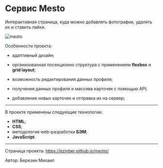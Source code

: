 # Сервис Mesto

Интерактивная страница, куда можно добавлять фотографии, удалять их и ставить лайки.

![mesto](https://user-images.githubusercontent.com/73654760/116001803-1dcab700-a5ff-11eb-877c-18208fd8c497.gif)

Особенности проекта:

- адаптивный дизайн;

- организованная посекционно структура с применением **flexbox** и **grid layout**;

- возможность редактирования данных профиля;

- получения данных профиля и массива карточек с помощью API;

- добавление новых карточек и отправка их на сервер;

---

В проекте применены следующие технологии:

- **HTML**;
- **CSS**;
- методология web-разработки **БЭМ**;
- **JavaScript**.

---

Страница проекта: https://ezinber.github.io/mesto/

Автор: Березин Михаил
